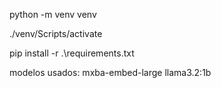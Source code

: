python -m venv venv

./venv/Scripts/activate

pip install -r .\requirements.txt

modelos usados:
mxba-embed-large
llama3.2:1b
